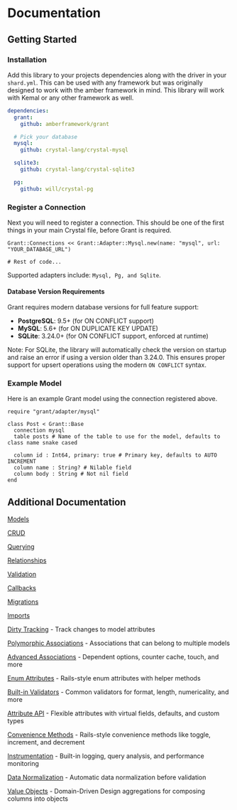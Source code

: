 # Documentation

## Getting Started

### Installation

Add this library to your projects dependencies along with the driver in
your `shard.yml`. This can be used with any framework but was originally
designed to work with the amber framework in mind. This library will work
with Kemal or any other framework as well.

```yaml
dependencies:
  grant:
    github: amberframework/grant

  # Pick your database
  mysql:
    github: crystal-lang/crystal-mysql

  sqlite3:
    github: crystal-lang/crystal-sqlite3

  pg:
    github: will/crystal-pg
```

### Register a Connection

Next you will need to register a connection. This should be one of the first things in your main Crystal file, before Grant is required.

```crystal
Grant::Connections << Grant::Adapter::Mysql.new(name: "mysql", url: "YOUR_DATABASE_URL")

# Rest of code...
```

Supported adapters include: `Mysql, Pg, and Sqlite`.

#### Database Version Requirements

Grant requires modern database versions for full feature support:

- **PostgreSQL**: 9.5+ (for ON CONFLICT support)
- **MySQL**: 5.6+ (for ON DUPLICATE KEY UPDATE)  
- **SQLite**: 3.24.0+ (for ON CONFLICT support, enforced at runtime)

Note: For SQLite, the library will automatically check the version on startup and raise an error if using a version older than 3.24.0. This ensures proper support for upsert operations using the modern `ON CONFLICT` syntax.

### Example Model

Here is an example Grant model using the connection registered above.

```crystal
require "grant/adapter/mysql"

class Post < Grant::Base
  connection mysql
  table posts # Name of the table to use for the model, defaults to class name snake cased

  column id : Int64, primary: true # Primary key, defaults to AUTO INCREMENT
  column name : String? # Nilable field
  column body : String # Not nil field
end
```

## Additional Documentation

[Models](./models.md)

[CRUD](./crud.md)

[Querying](./querying.md)

[Relationships](./relationships.md)

[Validation](./validations.md)

[Callbacks](./callbacks.md)

[Migrations](./migrations.md)

[Imports](./imports.md)

[Dirty Tracking](./dirty_tracking.md) - Track changes to model attributes

[Polymorphic Associations](./polymorphic_associations.md) - Associations that can belong to multiple models

[Advanced Associations](./advanced_associations.md) - Dependent options, counter cache, touch, and more

[Enum Attributes](./enum_attributes.md) - Rails-style enum attributes with helper methods

[Built-in Validators](./built_in_validators.md) - Common validators for format, length, numericality, and more

[Attribute API](./attribute_api.md) - Flexible attributes with virtual fields, defaults, and custom types

[Convenience Methods](./convenience_methods.md) - Rails-style convenience methods like toggle, increment, and decrement

[Instrumentation](./instrumentation.md) - Built-in logging, query analysis, and performance monitoring

[Data Normalization](./normalization.md) - Automatic data normalization before validation

[Value Objects](./value_objects.md) - Domain-Driven Design aggregations for composing columns into objects
